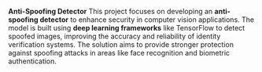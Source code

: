 **Anti-Spoofing Detector**
This project focuses on developing an **anti-spoofing detector** to enhance security in computer vision applications. The model is built using **deep learning frameworks** like TensorFlow  to detect spoofed images, improving the accuracy and reliability of identity verification systems. The solution aims to provide stronger protection against spoofing attacks in areas like face recognition and biometric authentication.
